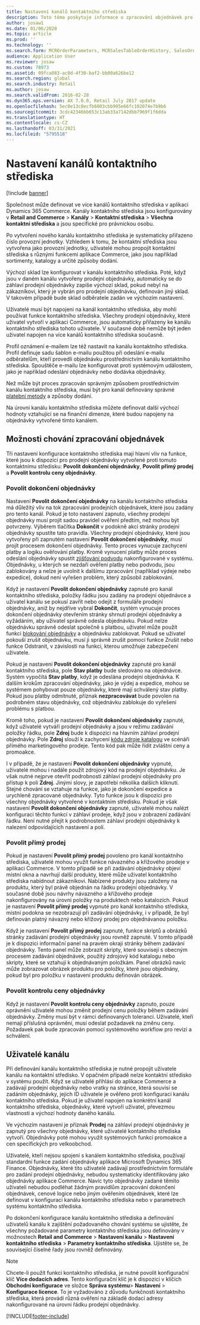 ```yaml
---
title: Nastavení kanálů kontaktního střediska
description: Toto téma poskytuje informace o zpracování objednávek pro kontaktní střediska pomocí aplikace Dynamics 365 Commerce.
author: josaw1
ms.date: 01/06/2020
ms.topic: article
ms.prod: ''
ms.technology: ''
ms.search.form: MCROrderParameters, MCRSalesTableOrderHistory, SalesOrderProcessingWorkspace
audience: Application User
ms.reviewer: josaw
ms.custom: 78973
ms.assetid: 09fca083-ac0d-4f30-baf2-bb00a626be12
ms.search.region: global
ms.search.industry: Retail
ms.author: josaw
ms.search.validFrom: 2016-02-28
ms.dyn365.ops.version: AX 7.0.0, Retail July 2017 update
ms.openlocfilehash: 5ec0e13c8ecfb6003cbb905e66fc102074e7b9b6
ms.sourcegitcommit: 3cdc42346bb653c13ab33a7142dbb7969f1f6dda
ms.translationtype: HT
ms.contentlocale: cs-CZ
ms.lasthandoff: 03/31/2021
ms.locfileid: "5795518"
---
```

# <a name="set-up-call-center-channels"></a>Nastavení kanálů kontaktního střediska

[!include [banner](includes/banner.md)]

Společnost může definovat ve více kanálů kontaktního střediska v aplikaci Dynamics 365 Commerce. Kanály kontaktního střediska jsou konfigurovány v **Retail and Commerce** \> **Kanály** \> **Kontaktní střediska** \> **Všechna kontaktní střediska** a jsou specifické pro právnickou osobu.

Po vytvoření nového kanálu kontaktního střediska je systematicky přiřazeno číslo provozní jednotky. Vzhledem k tomu, že kontaktní střediska jsou vytvořena jako provozní jednotky, uživatelé mohou propojit kontaktní střediska s různými funkcemi aplikace Commerce, jako jsou například sortimenty, katalogy a určité způsoby dodání.

Výchozí sklad lze konfigurovat v kanálu kontaktního střediska. Poté, když jsou v daném kanálu vytvořeny prodejní objednávky, automaticky se do záhlaví prodejní objednávky zapíše výchozí sklad, pokud nebyl na zákazníkovi, který je vybrán pro prodejní objednávku, definován jiný sklad. V takovém případě bude sklad odběratele zadán ve výchozím nastavení.

Uživatelé musí být napojeni na kanál kontaktního střediska, aby mohli používat funkce kontaktního střediska. Všechny prodejní objednávky, které uživatel vytvoří v aplikaci Commerce, jsou automaticky přiřazeny ke kanálu kontaktního střediska tohoto uživatele. V současné době nemůže být jeden uživatel napojen na více kanálů kontaktního střediska současně.

Profil oznámení e-mailem lze též nastavit na kanálu kontaktního střediska. Profil definuje sadu šablon e-mailu použitou při odeslání e-mailu odběratelům, kteří provedli objednávku prostřednictvím kanálu kontaktního střediska. Spouštěče e-mailu lze konfigurovat proti systémovým událostem, jako je například odeslání objednávky nebo dodávka objednávky.

Než může být proces zpracován správným způsobem prostřednictvím kanálu kontaktního střediska, musí být pro kanál definovány správné [platební metody](https://docs.microsoft.com/dynamics365/unified-operations/retail/work-with-payments) a způsoby dodání.

Na úrovni kanálu kontaktního střediska můžete definovat další výchozí hodnoty vztahující se na finanční dimenze, které budou napojeny na objednávky vytvořené tímto kanálem.

## <a name="options-for-order-processing-behavior"></a>Možnosti chování zpracování objednávek

Tři nastavení konfigurace kontaktního střediska mají hlavní vliv na funkce, které jsou k dispozici pro prodejní objednávky vytvořené proti tomuto kontaktnímu středisku: **Povolit dokončení objednávky**, **Povolit přímý prodej** a **Povolit kontrolu ceny objednávky**.

### <a name="enable-order-completion"></a>Povolit dokončení objednávky

Nastavení **Povolit dokončení objednávky** na kanálu kontaktního střediska má důležitý vliv na tok zpracování prodejních objednávek, které jsou zadány pro tento kanál. Pokud je toto nastavení zapnuto, všechny prodejní objednávky musí projít sadou pravidel ověření předtím, než mohou být potvrzeny. Výběrem tlačítka **Dokončit** v podokně akcí stránky prodejní objednávky spustíte tato pravidla. Všechny prodejní objednávky, které jsou vytvořeny při zapnutém nastavení **Povolit dokončení objednávky**, musí projít procesem dokončení objednávky. Tento proces vynucuje zachycení platby a logiku ověřování platby. Kromě vynucení platby může proces odeslání objednávky spustit [zjišťování podvodu](https://docs.microsoft.com/dynamics365/unified-operations/retail/set-up-fraud-alerts) nakonfigurované v systému. Objednávky, u kterých se nezdaří ověření platby nebo podvodu, jsou zablokovány a nelze je uvolnit k dalšímu zpracování (například výdeje nebo expedice), dokud není vyřešen problém, který způsobil zablokování.

Když je nastavení **Povolit dokončení objednávky** zapnuté pro kanál kontaktního střediska, položky řádku jsou zadány na prodejní objednávce a uživatel kanálu se pokusí zavřít nebo odejít z formuláře prodejní objednávky, aniž by nejdříve vybral **Dokončit**, systém vynucuje proces dokončení objednávky otevřením stránky shrnutí prodejní objednávky a vyžádáním, aby uživatel správně odesla objednávku. Pokud nelze objednávku správně odeslat společně s platbou, uživatel může použít funkci [blokování objednávky](https://docs.microsoft.com/dynamics365/unified-operations/retail/work-with-order-holds) a objednávku zablokovat. Pokud se uživatel pokouší zrušit objednávku, musí ji správně zrušit pomocí funkce Zrušit nebo funkce Odstranit, v závislosti na funkci, kterou umožňuje zabezpečení uživatele.

Pokud je nastavení **Povolit dokončení objednávky** zapnuté pro kanál kontaktního střediska, pole **Stav platby** bude sledováno na objednávce. Systém vypočítá **Stav platby**, když je odeslána prodejní objednávka. K dalším krokům zpracování objednávky, jako je výdej a expedice, mohou se systémem pohybovat pouze objednávky, které mají schválený stav platby. Pokud jsou platby odmítnuté, příznak **nezpracovávat** bude povolen na podrobném stavu objednávky, což objednávku zablokuje do vyřešení problému s platbou.

Kromě toho, pokud je nastavení **Povolit dokončení objednávky** zapnuté, když uživatelé vytváří prodejní objednávky a jsou v režimu zadávání položky řádku, pole **Zdroj** bude k dispozici na hlavním záhlaví prodejní objednávky. Pole **Zdroj** slouží k zachycení [kódu zdroje katalogu](https://docs.microsoft.com/dynamics365/unified-operations/retail/call-center-catalogs) ve scénáři přímého marketingového prodeje. Tento kód pak může řídit zvláštní ceny a promoakce.

I v případě, že je nastavení **Povolit dokončení objednávky** vypnuté, uživatelé mohou i nadále použít zdrojový kód na prodejní objednávku. Je však nutné nejprve otevřít podrobnosti záhlaví prodejní objednávky pro přístup k poli **Zdroj**. Jinými slovy, je zapotřebí několika dalších kliknutí. Stejné chování se vztahuje na funkce, jako je dokončení expedice a urychleně zpracované objednávky. Tyto funkce jsou k dispozici pro všechny objednávky vytvořené v kontaktním středisku. Pokud je však nastavení **Povolit dokončení objednávky** zapnuté, uživatelé mohou nalézt konfiguraci těchto funkcí v záhlaví prodeje, když jsou v zobrazení zadávání řádku. Není nutné přejít k podrobnostem záhlaví prodejní objednávky k nalezení odpovídajících nastavení a polí.

### <a name="enable-direct-selling"></a>Povolit přímý prodej

Pokud je nastavení **Povolit přímý prodej** povoleno pro kanál kontaktního střediska, uživatelé mohou využít funkce návazného a křížového prodeje v aplikaci Commerce. V tomto případě se při zadávání objednávky objeví místní okna a navrhují další produkty, které může uživatel kontaktního střediska nabídnout zákazníkovi. Nabízené produkty jsou založeny na produktu, který byl právě objednán na řádku prodejní objednávky. V současné době jsou návrhy návazného a křížového prodeje nakonfigurovány na úrovni položky na produktech nebo katalozích. Pokud je nastavení **Povolit přímý prodej** vypnuté pro kanál kontaktního střediska, místní podokna se nezobrazují při zadávání objednávky, i v případě, že byl definován platný návazný nebo křížový prodej pro objednávanou položku.

Když je nastavení **Povolit přímý prodej** zapnuté, funkce skriptů a obrázků stránky zadávání prodejní objednávky jsou rovněž zapnuté. V tomto případě je k dispozici informační panel na pravém okraji stránky během zadávání objednávky. Tento panel může zobrazit skripty, které souvisejí s obecným procesem zadávání objednávek, použitý zdrojový kód katalogu nebo skripty, které se vztahují k objednávaným položkám. Panel obrázků navíc může zobrazovat obrázek produktu pro položky, které jsou objednány, pokud byl pro položku v nastavení produktu definován obrázek.

### <a name="enable-order-price-control"></a>Povolit kontrolu ceny objednávky

Když je nastavení **Povolit kontrolu ceny objednávky** zapnuto, pouze oprávnění uživatelé mohou změnit prodejní cenu položky během zadávání objednávky. Změny musí být v rámci definovaných tolerancí. Uživatelé, kteří nemají příslušná oprávnění, musí odeslat požadavek na změnu ceny. Požadavek pak bude zpracován pomocí systémového workflow pro revizi a schválení.

## <a name="channel-users"></a>Uživatelé kanálu

Při definování kanálu kontaktního střediska je nutné propojit uživatele kanálu na kontaktní středisko. V opačném případě nelze kontaktní středisko v systému použít. Když se uživatelé přihlásí do aplikace Commerce a zadávají prodejní objednávky nebo vratky na stránce, která souvisí se zadáním objednávky, jejich ID uživatele je ověřeno proti konfiguraci kanálu kontaktního střediska. Pokud je uživatel napojen na konkrétní kanál kontaktního střediska, objednávky, které vytvoří uživatel, převezmou vlastnosti a výchozí hodnoty daného kanálu.

Ve výchozím nastavení je příznak **Prodej** na záhlaví prodejní objednávky je zapnutý pro všechny objednávky, které uživatelé kontaktního střediska vytvoří. Objednávky poté mohou využít systémových funkcí promoakce a cen specifických pro velkoobchod.


Uživatelé, kteří nejsou spojení s kanálem kontaktního střediska, používají standardní funkce zadání objednávky aplikace Microsoft Dynamics 365 Finance. Objednávky, které tito uživatelé zadávají prostřednictvím formuláře pro zadání prodejní objednávky, nebudou systematicky identifikovány jako objednávky aplikace Commerce. Navíc tyto objednávky zadané těmito uživateli nebudou podléhat žádným pravidlům zpracování dokončení objednávek, cenové logice nebo jiným ověřením objednávek, které lze definovat v konfiguraci kanálu kontaktního střediska nebo v parametrech systému kontaktního střediska.

Po dokončení konfigurace kanálu kontaktního střediska a definování uživatelů kanálu k zajištění požadovaného chování systému se ujistěte, že všechny požadované parametry kontaktního střediska jsou definovány v možnostech **Retail and Commerce** \> **Nastavení kanálu** \> **Nastavení kontaktního střediska** \> **Parametry kontaktního střediska**. Ujistěte se, že související číselné řady jsou rovněž definovány.

> [!NOTE]
> Chcete-li použít funkci kontaktního střediska, je nutné povolit konfigurační klíč **Více dodacích adres**. Tento konfigurační klíč je k dispozici v klíčích **Obchodní konfigurace** ve složce **Správa systému**\> **Nastavení** \> **Konfigurace licence**. To je vyžadováno z důvodu funkčnosti kontaktního střediska, která provádí různá ověření na základě dodací adresy nakonfigurované na úrovni řádku prodejní objednávky. 



[!INCLUDE[footer-include](../includes/footer-banner.md)]